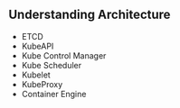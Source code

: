 ## Understanding Architecture

- ETCD
- KubeAPI
- Kube Control Manager
- Kube Scheduler
- Kubelet
- KubeProxy
- Container Engine